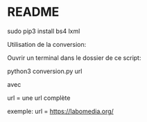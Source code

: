 # README #


sudo pip3 install bs4 lxml


Utilisation de la conversion:

Ouvrir un terminal dans le dossier de ce script:

python3 conversion.py url

avec

url = une url complète

exemple:
url = https://labomedia.org/
